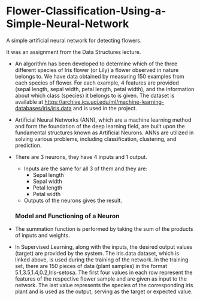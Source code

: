 # Flower-Classification-Using-a-Simple-Neural-Network
A simple artificial neural network for detecting flowers.

It was an assignment from the Data Structures lecture.

- An algorithm has been developed to determine which of the three different species of Iris flower (or Lily) a flower observed in nature belongs to. We have data obtained by measuring 150 examples from each species of flower. For each example, 4 features are provided (sepal length, sepal width, petal length, petal width), and the information about which class (species) it belongs to is given. The dataset is available at https://archive.ics.uci.edu/ml/machine-learning-databases/iris/iris.data and is used in the project.

- Artificial Neural Networks (ANN), which are a machine learning method and form the foundation of the deep learning field, are built upon the fundamental structures known as Artificial Neurons. ANNs are utilized in solving various problems, including classification, clustering, and prediction.

- There are 3 neurons, they have 4 inputs and 1 output.
    - Inputs are the same for all 3 of them and they are:
       - Sepal length
       - Sepal width
       - Petal length
       - Petal width
    - Outputs of the neurons gives the result.

  ### Model and Functioning of a Neuron
- The summation function is performed by taking the sum of the products of inputs and weights.

- In Supervised Learning, along with the inputs, the desired output values (target) are provided by the system. The iris.data dataset, which is linked above, is used during the training of the network. In the training set, there are 150 pieces of data (plant samples) in the format 5.1,3.5,1.4,0.2,Iris-setosa. The first four values in each row represent the features of the respective flower sample and are given as input to the network. The last value represents the species of the corresponding iris plant and is used as the output, serving as the target or expected value.

